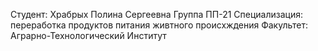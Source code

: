 Студент: Храбрых Полина Сергеевна
Группа ПП-21
Специализация: переработка продуктов питания живтного происхждения
Факультет: Аграрно-Технологический Институт
